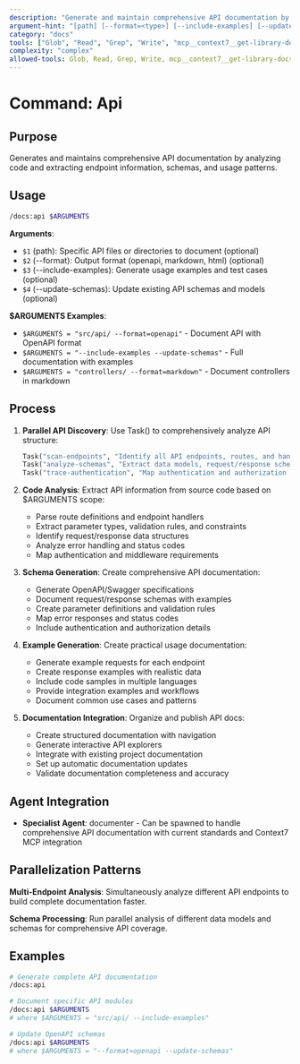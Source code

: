 ```yaml
---
description: "Generate and maintain comprehensive API documentation by analyzing code and extracting endpoint information"
argument-hint: "[path] [--format=<type>] [--include-examples] [--update-schemas]"
category: "docs"
tools: ["Glob", "Read", "Grep", "Write", "mcp__context7__get-library-docs"]
complexity: "complex"
allowed-tools: Glob, Read, Grep, Write, mcp__context7__get-library-docs
---
```


# Command: Api

## Purpose

Generates and maintains comprehensive API documentation by analyzing code and extracting endpoint information, schemas, and usage patterns.

## Usage

```bash
/docs:api $ARGUMENTS
```

**Arguments**:

- `$1` (path): Specific API files or directories to document (optional)
- `$2` (--format): Output format (openapi, markdown, html) (optional)
- `$3` (--include-examples): Generate usage examples and test cases (optional)
- `$4` (--update-schemas): Update existing API schemas and models (optional)

**$ARGUMENTS Examples**:

- `$ARGUMENTS = "src/api/ --format=openapi"` - Document API with OpenAPI format
- `$ARGUMENTS = "--include-examples --update-schemas"` - Full documentation with examples
- `$ARGUMENTS = "controllers/ --format=markdown"` - Document controllers in markdown

## Process

1. **Parallel API Discovery**: Use Task() to comprehensively analyze API structure:

   ```python
   Task("scan-endpoints", "Identify all API endpoints, routes, and handlers"),
   Task("analyze-schemas", "Extract data models, request/response schemas"),
   Task("trace-authentication", "Map authentication and authorization patterns")
   ```

2. **Code Analysis**: Extract API information from source code based on $ARGUMENTS scope:
   - Parse route definitions and endpoint handlers
   - Extract parameter types, validation rules, and constraints
   - Identify request/response data structures
   - Analyze error handling and status codes
   - Map authentication and middleware requirements

3. **Schema Generation**: Create comprehensive API documentation:
   - Generate OpenAPI/Swagger specifications
   - Document request/response schemas with examples
   - Create parameter definitions and validation rules
   - Map error responses and status codes
   - Include authentication and authorization details

4. **Example Generation**: Create practical usage documentation:
   - Generate example requests for each endpoint
   - Create response examples with realistic data
   - Include code samples in multiple languages
   - Provide integration examples and workflows
   - Document common use cases and patterns

5. **Documentation Integration**: Organize and publish API docs:
   - Create structured documentation with navigation
   - Generate interactive API explorers
   - Integrate with existing project documentation
   - Set up automatic documentation updates
   - Validate documentation completeness and accuracy

## Agent Integration

- **Specialist Agent**: documenter - Can be spawned to handle comprehensive API documentation with current standards and Context7 MCP integration

## Parallelization Patterns

**Multi-Endpoint Analysis**: Simultaneously analyze different API endpoints to build complete documentation faster.

**Schema Processing**: Run parallel analysis of different data models and schemas for comprehensive API coverage.

## Examples

```bash
# Generate complete API documentation
/docs:api

# Document specific API modules
/docs:api $ARGUMENTS
# where $ARGUMENTS = "src/api/ --include-examples"

# Update OpenAPI schemas
/docs:api $ARGUMENTS
# where $ARGUMENTS = "--format=openapi --update-schemas"
